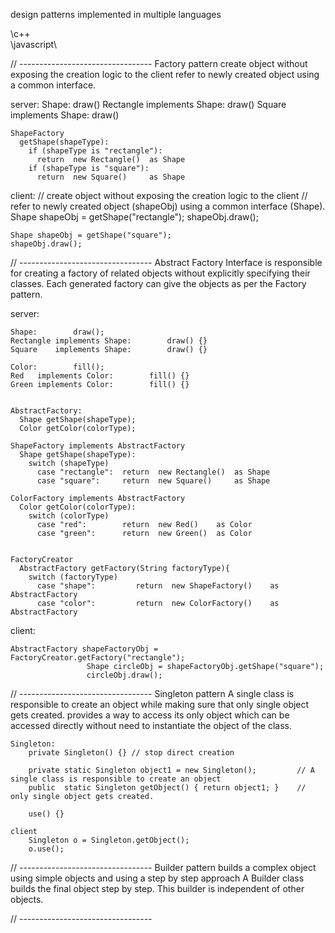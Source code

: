 
design patterns implemented in multiple languages


\c++\
\javascript\



// ---------------------------------
Factory pattern
  create object without exposing the creation logic to the client
  refer to newly created object using a common interface.

  server:
                         Shape: draw()
    Rectangle implements Shape: draw()
    Square    implements Shape: draw()
      
    ShapeFactory
      getShape(shapeType):
        if (shapeType is "rectangle"):
          return  new Rectangle()  as Shape
        if (shapeType is "square"):
          return  new Square()     as Shape
    
  client:
    // create object without exposing the creation logic to the client
    // refer to newly created object (shapeObj) using a common interface (Shape).
    Shape shapeObj = getShape("rectangle");
    shapeObj.draw();
  
    Shape shapeObj = getShape("square");
    shapeObj.draw();
// ---------------------------------
Abstract Factory
    Interface is responsible for
		creating a factory of related objects
			without explicitly specifying their classes.
    Each generated factory
		can give the objects
			as per the Factory pattern.

  server:

    Shape:        draw();
    Rectangle implements Shape:        draw() {}
    Square    implements Shape:        draw() {}

    Color:        fill();
    Red   implements Color:        fill() {}
    Green implements Color:        fill() {}

	
    AbstractFactory:
      Shape getShape(shapeType);
      Color getColor(colorType);

    ShapeFactory implements AbstractFactory
      Shape getShape(shapeType):
        switch (shapeType)
          case "rectangle":  return  new Rectangle()  as Shape
          case "square":     return  new Square()     as Shape

    ColorFactory implements AbstractFactory
      Color getColor(colorType):
        switch (colorType)
          case "red":        return  new Red()    as Color
          case "green":      return  new Green()  as Color
    
	
    FactoryCreator
      AbstractFactory getFactory(String factoryType){
        switch (factoryType)
          case "shape":         return  new ShapeFactory()    as AbstractFactory
          case "color":         return  new ColorFactory()    as AbstractFactory

  client:
  
    AbstractFactory shapeFactoryObj = FactoryCreator.getFactory("rectangle");
                     Shape circleObj = shapeFactoryObj.getShape("square");
					 circleObj.draw();
// ---------------------------------
Singleton pattern
	A single class is responsible to create an object
		while making sure that
			only single object gets created.
		provides a way
			to access its only object
				which can be accessed directly
					without need to instantiate the object of the class.

	Singleton:
		private Singleton() {} // stop direct creation

		private static Singleton object1 = new Singleton();			// A single class is responsible to create an object
		public  static Singleton getObject() { return object1; }	// only single object gets created.
		
		use() {}

	client
		Singleton o = Singleton.getObject();
		o.use();
// ---------------------------------
Builder pattern builds a complex object using simple objects and using a step by step approach
A Builder class builds the final object step by step. This builder is independent of other objects.


// ---------------------------------


